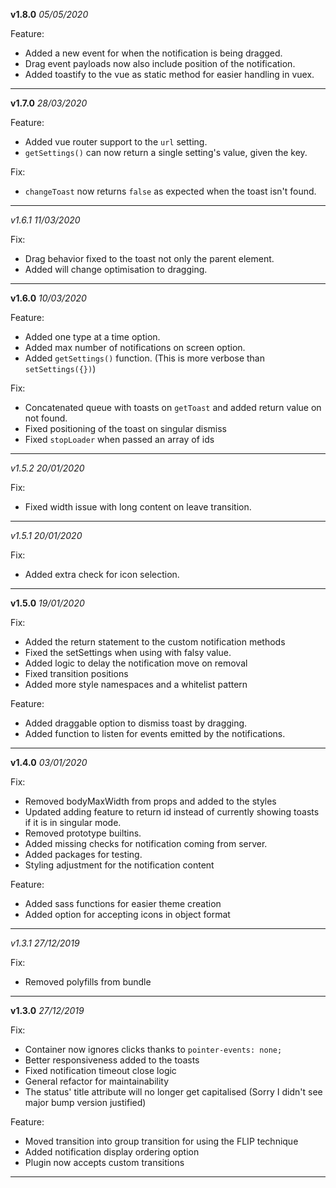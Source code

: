 **v1.8.0** *05/05/2020*

 Feature:
 - Added a new event for when the notification is being dragged.
 - Drag event payloads now also include position of the notification.
 - Added toastify to the vue as static method for easier handling in vuex.
 
***

**v1.7.0** *28/03/2020*

 Feature:
 - Added vue router support to the `url` setting.
 - `getSettings()` can now return a single setting's value, given the key.
 
 Fix:
 - `changeToast` now returns `false` as expected when the toast isn't found. 
 
***

*v1.6.1* *11/03/2020*
 
 Fix:
 - Drag behavior fixed to the toast not only the parent element.
 - Added will change optimisation to dragging.
 
***

**v1.6.0** *10/03/2020*

 Feature:
 - Added one type at a time option.
 - Added max number of notifications on screen option.
 - Added `getSettings()` function. (This is more verbose than `setSettings({})`)
 
 Fix:
 - Concatenated queue with toasts on `getToast` and added return value on not found.
 - Fixed positioning of the toast on singular dismiss
 - Fixed `stopLoader` when passed an array of ids
 
***

*v1.5.2* *20/01/2020*
 
 Fix:
 - Fixed width issue with long content on leave transition.
 
***

*v1.5.1* *20/01/2020*
 
 Fix:
 - Added extra check for icon selection.
 
***

**v1.5.0** *19/01/2020*
 
 Fix:
 - Added the return statement to the custom notification methods
 - Fixed the setSettings when using with falsy value.
 - Added logic to delay the notification move on removal
 - Fixed transition positions
 - Added more style namespaces and a whitelist pattern
 
 Feature:
 - Added draggable option to dismiss toast by dragging.
 - Added function to listen for events emitted by the notifications.
 
***

**v1.4.0** *03/01/2020*
 
 Fix:
 - Removed bodyMaxWidth from props and added to the styles
 - Updated adding feature to return id instead of currently showing toasts if it is in singular mode.
 - Removed prototype builtins.
 - Added missing checks for notification coming from server.
 - Added packages for testing.
 - Styling adjustment for the notification content
 
 Feature:
 - Added sass functions for easier theme creation
 - Added option for accepting icons in object format
 
***

*v1.3.1* *27/12/2019*
 
 Fix:
 - Removed polyfills from bundle
 
***

**v1.3.0** *27/12/2019*
 
 Fix:
 - Container now ignores clicks thanks to `pointer-events: none;`
 - Better responsiveness added to the toasts
 - Fixed notification timeout close logic
 - General refactor for maintainability
 - The status' title attribute will no longer get capitalised (Sorry I didn't see major bump version justified)
 
 Feature:
 - Moved transition into group transition for using the FLIP technique
 - Added notification display ordering option
 - Plugin now accepts custom transitions
 
***
